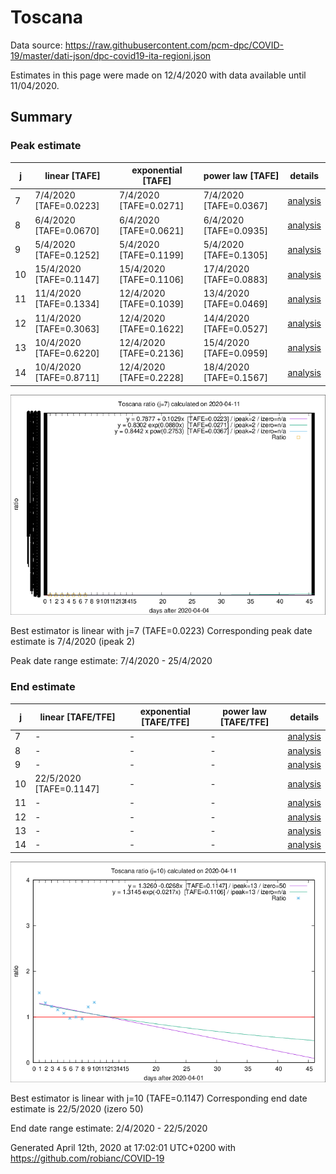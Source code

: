# Toscana


Data source: https://raw.githubusercontent.com/pcm-dpc/COVID-19/master/dati-json/dpc-covid19-ita-regioni.json

Estimates in this page were made on 12/4/2020 with data available until 11/04/2020.


## Summary 

### Peak estimate 
|j|linear [TAFE]|exponential [TAFE]|power law [TAFE]|details|
|---|----|-----------|---------|-------|
|7|7/4/2020 [TAFE=0.0223]|7/4/2020 [TAFE=0.0271]|7/4/2020 [TAFE=0.0367]|[analysis](COVID-19_toscana_j7_2020-04-11.md)|
|8|6/4/2020 [TAFE=0.0670]|6/4/2020 [TAFE=0.0621]|6/4/2020 [TAFE=0.0935]|[analysis](COVID-19_toscana_j8_2020-04-11.md)|
|9|5/4/2020 [TAFE=0.1252]|5/4/2020 [TAFE=0.1199]|5/4/2020 [TAFE=0.1305]|[analysis](COVID-19_toscana_j9_2020-04-11.md)|
|10|15/4/2020 [TAFE=0.1147]|15/4/2020 [TAFE=0.1106]|17/4/2020 [TAFE=0.0883]|[analysis](COVID-19_toscana_j10_2020-04-11.md)|
|11|11/4/2020 [TAFE=0.1334]|12/4/2020 [TAFE=0.1039]|13/4/2020 [TAFE=0.0469]|[analysis](COVID-19_toscana_j11_2020-04-11.md)|
|12|11/4/2020 [TAFE=0.3063]|12/4/2020 [TAFE=0.1622]|14/4/2020 [TAFE=0.0527]|[analysis](COVID-19_toscana_j12_2020-04-11.md)|
|13|10/4/2020 [TAFE=0.6220]|12/4/2020 [TAFE=0.2136]|15/4/2020 [TAFE=0.0959]|[analysis](COVID-19_toscana_j13_2020-04-11.md)|
|14|10/4/2020 [TAFE=0.8711]|12/4/2020 [TAFE=0.2228]|18/4/2020 [TAFE=0.1567]|[analysis](COVID-19_toscana_j14_2020-04-11.md)|

![best peak estimate](COVID-19_toscana_j7_2020-04-11.png)

Best estimator is linear with j=7 (TAFE=0.0223)
Corresponding peak date estimate is 7/4/2020 (ipeak 2)


Peak date range estimate: 7/4/2020 - 25/4/2020

### End estimate 
|j|linear [TAFE/TFE]|exponential [TAFE/TFE]|power law [TAFE/TFE]|details|
|---|----|-----------|---------|-------|
|7|-|-|-|[analysis](COVID-19_toscana_j7_2020-04-11.md)|
|8|-|-|-|[analysis](COVID-19_toscana_j8_2020-04-11.md)|
|9|-|-|-|[analysis](COVID-19_toscana_j9_2020-04-11.md)|
|10|22/5/2020 [TAFE=0.1147]|-|-|[analysis](COVID-19_toscana_j10_2020-04-11.md)|
|11|-|-|-|[analysis](COVID-19_toscana_j11_2020-04-11.md)|
|12|-|-|-|[analysis](COVID-19_toscana_j12_2020-04-11.md)|
|13|-|-|-|[analysis](COVID-19_toscana_j13_2020-04-11.md)|
|14|-|-|-|[analysis](COVID-19_toscana_j14_2020-04-11.md)|

![best zero estimate](COVID-19_toscana_j10_2020-04-11.png)

Best estimator is linear with j=10 (TAFE=0.1147)
Corresponding end date estimate is 22/5/2020 (izero 50)


End date range estimate: 2/4/2020 - 22/5/2020

Generated April 12th, 2020 at 17:02:01 UTC+0200 with https://github.com/robianc/COVID-19
